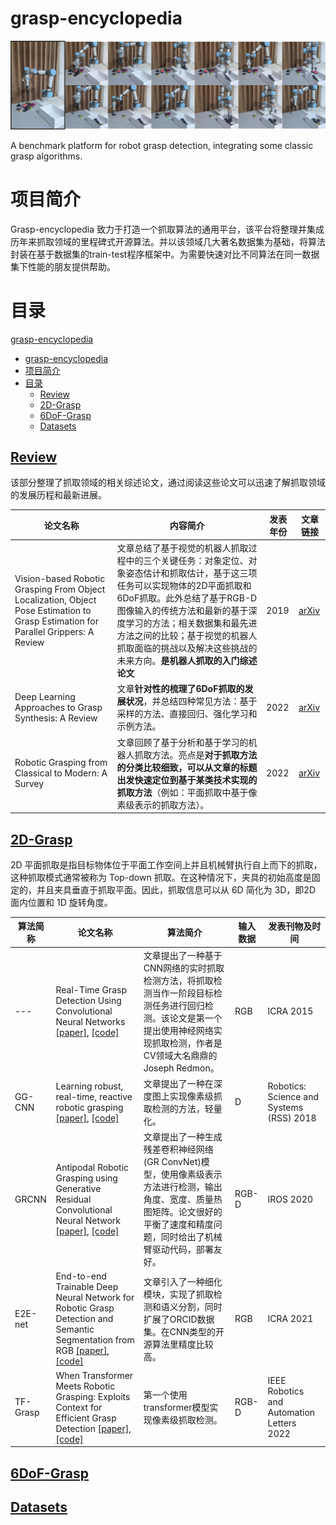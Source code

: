 # grasp-encyclopedia

![抓取过程图](./imgs/多目标抓取过程示意图.svg)

A benchmark platform for robot grasp detection, integrating some classic grasp algorithms.
# 项目简介
Grasp-encyclopedia 致力于打造一个抓取算法的通用平台，该平台将整理并集成历年来抓取领域的里程碑式开源算法。并以该领域几大著名数据集为基础，将算法封装在基于数据集的train-test程序框架中。为需要快速对比不同算法在同一数据集下性能的朋友提供帮助。


# 目录
[grasp-encyclopedia](#grasp-encyclopedia)
- [grasp-encyclopedia](#grasp-encyclopedia)
- [项目简介](#项目简介)
- [目录](#目录)
  - [Review](#review)
  - [2D-Grasp](#2d-grasp)
  - [6DoF-Grasp](#6dof-grasp)
  - [Datasets](#datasets)

## [Review](#Review)
该部分整理了抓取领域的相关综述论文，通过阅读这些论文可以迅速了解抓取领域的发展历程和最新进展。


|论文名称|    内容简介    |发表年份|文章链接|
|---|---|---|---|
|Vision-based Robotic Grasping From Object Localization, Object Pose Estimation to Grasp Estimation for Parallel Grippers: A Review|文章总结了基于视觉的机器人抓取过程中的三个关键任务：对象定位、对象姿态估计和抓取估计，基于这三项任务可以实现物体的2D平面抓取和6DoF抓取。此外总结了基于RGB-D图像输入的传统方法和最新的基于深度学习的方法；相关数据集和最先进方法之间的比较；基于视觉的机器人抓取面临的挑战以及解决这些挑战的未来方向。**是机器人抓取的入门综述论文**|2019|[arXiv](https://arxiv.org/abs/1905.06658)|
|Deep Learning Approaches to Grasp Synthesis: A Review|文章**针对性的梳理了6DoF抓取的发展状况**，并总结四种常见方法：基于采样的方法、直接回归、强化学习和示例方法。|2022|[arXiv](https://arxiv.org/abs/2207.02556)|
|Robotic Grasping from Classical to Modern: A Survey|文章回顾了基于分析和基于学习的机器人抓取方法。亮点是**对于抓取方法的分类比较细致，可以从文章的标题出发快速定位到基于某类技术实现的抓取方法**（例如：平面抓取中基于像素级表示的抓取方法）。|2022|[arXiv](https://arxiv.org/abs/2202.03631)|


## [2D-Grasp](#2D-Grasp)
2D 平面抓取是指目标物体位于平面工作空间上并且机械臂执行自上而下的抓取，这种抓取模式通常被称为 Top-down 抓取。在这种情况下，夹具的初始高度是固定的，并且夹具垂直于抓取平面。因此，抓取信息可以从 6D 简化为 3D，即2D 面内位置和 1D 旋转角度。

|算法简称|论文名称|    算法简介    |输入数据|发表刊物及时间|
|---|---|---|---|---|
|---|Real-Time Grasp Detection Using Convolutional Neural Networks [[paper]](https://arxiv.org/abs/1412.3128), [[code]](https://github.com/tnikolla/robot-grasp-detection)|文章提出了一种基于CNN网络的实时抓取检测方法，将抓取检测当作一阶段目标检测任务进行回归检测。该论文是第一个提出使用神经网络实现抓取检测，作者是CV领域大名鼎鼎的Joseph Redmon。|RGB|ICRA 2015|
|GG-CNN|Learning robust, real-time, reactive robotic grasping [[paper]](https://journals.sagepub.com/doi/full/10.1177/0278364919859066), [[code]](https://github.com/dougsm/ggcnn)|文章提出了一种在深度图上实现像素级抓取检测的方法，轻量化。|D|Robotics: Science and Systems (RSS) 2018|
|GRCNN|Antipodal Robotic Grasping using Generative Residual Convolutional Neural Network [[paper]](https://arxiv.org/abs/1909.04810), [[code]](https://github.com/skumra/robotic-grasping)|文章提出了一种生成残差卷积神经网络(GR ConvNet)模型，使用像素级表示方法进行检测，输出角度、宽度、质量热图矩阵。论文很好的平衡了速度和精度问题，同时给出了机械臂驱动代码，部署友好。|RGB-D|IROS 2020|
|E2E-net|End-to-end Trainable Deep Neural Network for Robotic Grasp Detection and Semantic Segmentation from RGB [[paper]](https://arxiv.org/abs/2107.05287), [[code]](https://github.com/stefan-ainetter/grasp_det_seg_cnn)|文章引入了一种细化模块，实现了抓取检测和语义分割，同时扩展了ORCID数据集。在CNN类型的开源算法里精度比较高。|RGB|ICRA 2021|
|TF-Grasp|When Transformer Meets Robotic Grasping: Exploits Context for Efficient Grasp Detection [[paper]](https://ieeexplore.ieee.org/abstract/document/9810182), [[code]](https://github.com/WangShaoSUN/grasp-transformer)|第一个使用transformer模型实现像素级抓取检测。|RGB-D|IEEE Robotics and Automation Letters 2022|

## [6DoF-Grasp](#6DoF-Grasp)

## [Datasets](#Datasets)